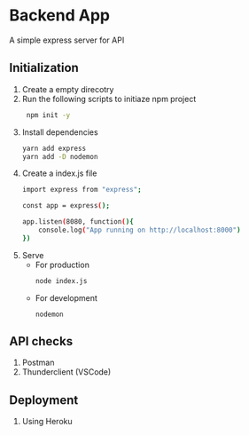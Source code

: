 # Backend App

A simple express server for API

## Initialization

1. Create a empty direcotry
2. Run the following scripts to initiaze npm project
   ```bash
    npm init -y
    ```
3. Install dependencies
    ```bash
    yarn add express
    yarn add -D nodemon
    ```
4. Create a index.js file 
    ```bash
    import express from "express";
    
    const app = express();

    app.listen(8080, function(){
        console.log("App running on http://localhost:8000")
    })
5. Serve
    - For production
        ```bash
        node index.js
        ```
    - For development
        ```
        nodemon
        ```
## API checks
1. Postman
2. Thunderclient (VSCode)

## Deployment

1. Using Heroku
